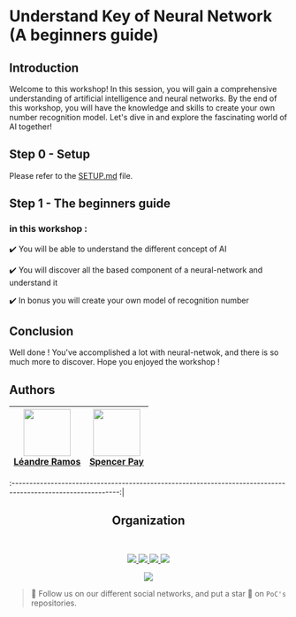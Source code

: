 # Understand Key of Neural Network (A beginners guide)



## Introduction

Welcome to this workshop! In this session, you will gain a comprehensive understanding of artificial intelligence and neural networks. By the end of this workshop, you will have the knowledge and skills to create your own number recognition model. Let's dive in and explore the fascinating world of AI together!

## Step 0 - Setup

Please refer to the [SETUP.md](./SETUP.md) file.

## Step 1 - The beginners guide 

### in this workshop :

✔️ You will be able to understand the different concept of AI

✔️ You will discover all the based component of a neural-network and understand it

✔️ In bonus you will create your own model of recognition number


## Conclusion

Well done ! You've accomplished a lot with neural-netwok, and there is so much more to discover.
Hope you enjoyed the workshop !

## Authors

 | [<img src="https://github.com/ramosleandre.png?size=85" width=85><br>Léandre Ramos](https://github.com/ramosleandre) | [<img src="https://github.com/Esspyyy.png?size=85" width=85><br>Spencer Pay](https://github.com/Esspyyy)
| :---: | :---: |


:------------------------------------------------------------------------------------------------------------:|
<h2 align=center>
Organization
</h2>
<br/>
<p align='center'>
    <a href="https://www.linkedin.com/company/pocinnovation/mycompany/">
        <img src="https://img.shields.io/badge/LinkedIn-0077B5?style=for-the-badge&logo=linkedin&logoColor=white">
    </a>
    <a href="https://www.instagram.com/pocinnovation/">
        <img src="https://img.shields.io/badge/Instagram-E4405F?style=for-the-badge&logo=instagram&logoColor=white">
    </a>
    <a href="https://twitter.com/PoCInnovation">
        <img src="https://img.shields.io/badge/Twitter-1DA1F2?style=for-the-badge&logo=twitter&logoColor=white">
    </a>
    <a href="https://discord.com/invite/Yqq2ADGDS7">
        <img src="https://img.shields.io/badge/Discord-7289DA?style=for-the-badge&logo=discord&logoColor=white">
    </a>
</p>
<p align=center>
    <a href="https://www.poc-innovation.fr/">
        <img src="https://img.shields.io/badge/WebSite-1a2b6d?style=for-the-badge&logo=GitHub Sponsors&logoColor=white">
    </a>
</p>

> :rocket: Follow us on our different social networks, and put a star 🌟 on `PoC's` repositories.

